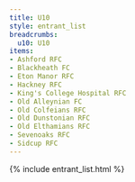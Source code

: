 ```yaml
---
title: U10
style: entrant_list
breadcrumbs:
  u10: U10
items:
- Ashford RFC
- Blackheath FC
- Eton Manor RFC
- Hackney RFC
- King's College Hospital RFC
- Old Alleynian FC
- Old Colfeians RFC
- Old Dunstonian RFC
- Old Elthamians RFC
- Sevenoaks RFC
- Sidcup RFC
---
```


{% include entrant_list.html %}
